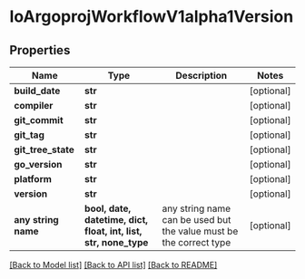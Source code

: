 # IoArgoprojWorkflowV1alpha1Version


## Properties
Name | Type | Description | Notes
------------ | ------------- | ------------- | -------------
**build_date** | **str** |  | [optional] 
**compiler** | **str** |  | [optional] 
**git_commit** | **str** |  | [optional] 
**git_tag** | **str** |  | [optional] 
**git_tree_state** | **str** |  | [optional] 
**go_version** | **str** |  | [optional] 
**platform** | **str** |  | [optional] 
**version** | **str** |  | [optional] 
**any string name** | **bool, date, datetime, dict, float, int, list, str, none_type** | any string name can be used but the value must be the correct type | [optional]

[[Back to Model list]](../README.md#documentation-for-models) [[Back to API list]](../README.md#documentation-for-api-endpoints) [[Back to README]](../README.md)


